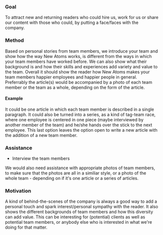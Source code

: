 ### Goal
To attract new and returning readers who could hire us, work for us or share our content with those who could, by putting a face/faces with the company.

### Method
Based on personal stories from team members, we introduce your team and show how the way New Atoms works, is different from the ways in which your team members have worked before. We can also show what their background is and how their skills and experiences add variety and value to the team. Overall it should show the reader how New Atoms makes your team members happier employees and happier people in general. Preferrably the article(s) would be accompanied by a photo of each team member or the team as a whole, depending on the form of the article.

#### Example
It could be one article in which each team member is described in a single paragraph. It could also be turned into a series, as a kind of tag-team race, where one employee is centered in one piece (maybe interviewed by another member of the team) and he/she hands over the stick to the next employee. This last option leaves the option open to write a new article with the addition of a new team member.

### Assistance
- Interview the team members

We would also need assistance with appropriate photos of team members, to make sure that the photos are all in a similiar style, or a photo of the whole team - depending on if it's one article or a series of articles.

### Motivation
A kind of behind-the-scenes of the company is always a good way to add a personal touch and spark interest/personal sympathy with the reader. It also shows the different backgrounds of team members and how this diversity can add value. This can be interesting for (potential) clients as well as potential team members, or anybody else who is interested in what we're doing for that matter.
